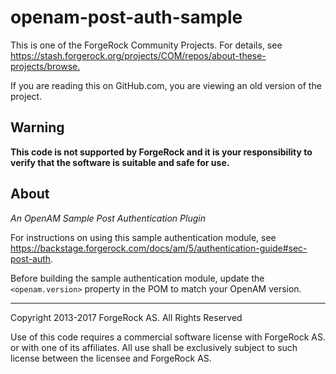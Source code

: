 # openam-post-auth-sample

This is one of the ForgeRock Community Projects.
For details, see <https://stash.forgerock.org/projects/COM/repos/about-these-projects/browse.>

If you are reading this on GitHub.com, you are viewing an old version of the project.


## Warning
**This code is not supported by ForgeRock and it is your responsibility to verify that the software is suitable and safe for use.**

## About

*An OpenAM Sample Post Authentication Plugin*

For instructions on using this sample authentication module,
see <https://backstage.forgerock.com/docs/am/5/authentication-guide#sec-post-auth>.

Before building the sample authentication module,
update the `<openam.version>` property in the POM to match your OpenAM version.

* * *
Copyright 2013-2017 ForgeRock AS. All Rights Reserved

Use of this code requires a commercial software license with ForgeRock AS.
or with one of its affiliates. All use shall be exclusively subject
to such license between the licensee and ForgeRock AS.
